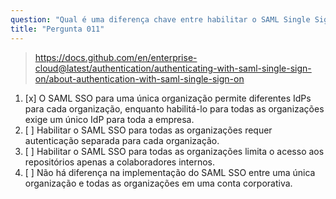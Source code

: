 ```yaml
---
question: "Qual é uma diferença chave entre habilitar o SAML Single Sign-On (SSO) para todas as organizações em uma conta corporativa versus habilitá-lo para uma única organização no GitHub Enterprise Cloud?"
title: "Pergunta 011"
---
```


> https://docs.github.com/en/enterprise-cloud@latest/authentication/authenticating-with-saml-single-sign-on/about-authentication-with-saml-single-sign-on
1. [x] O SAML SSO para uma única organização permite diferentes IdPs para cada organização, enquanto habilitá-lo para todas as organizações exige um único IdP para toda a empresa.
1. [ ] Habilitar o SAML SSO para todas as organizações requer autenticação separada para cada organização.
1. [ ] Habilitar o SAML SSO para todas as organizações limita o acesso aos repositórios apenas a colaboradores internos.
1. [ ] Não há diferença na implementação do SAML SSO entre uma única organização e todas as organizações em uma conta corporativa.
